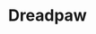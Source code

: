 ---
layout: hero
title: Dreadpaw
spec: Beast
class: Summoner
skill:
    name: Call of Nature
    description: Increase maximum Health and summons wolves. Summoned Wolves have chance to critical hit.
    stats:
        Cooldown: 60s
        Health Increase: 20%/30%/40%
        Wolves Summoned: 2
        Critical Chance: 30%
        Critical Damage: 150%
---